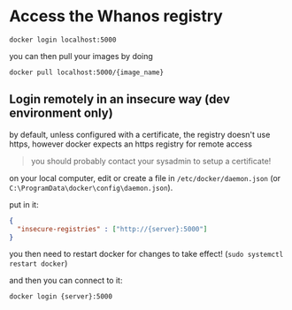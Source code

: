 # Access the Whanos registry

```
docker login localhost:5000
```

you can then pull your images by doing

```
docker pull localhost:5000/{image_name}
```

## Login remotely in an insecure way (dev environment only)

by default, unless configured with a certificate, the registry doesn't use https, however docker expects an https registry for remote access

> you should probably contact your sysadmin to setup a certificate!

on your local computer, edit or create a file in `/etc/docker/daemon.json` (or `C:\ProgramData\docker\config\daemon.json`).

put in it:

```json
{
  "insecure-registries" : ["http://{server}:5000"]
}
```

you then need to restart docker for changes to take effect! (`sudo systemctl restart docker`)

and then you can connect to it:

```
docker login {server}:5000
```
